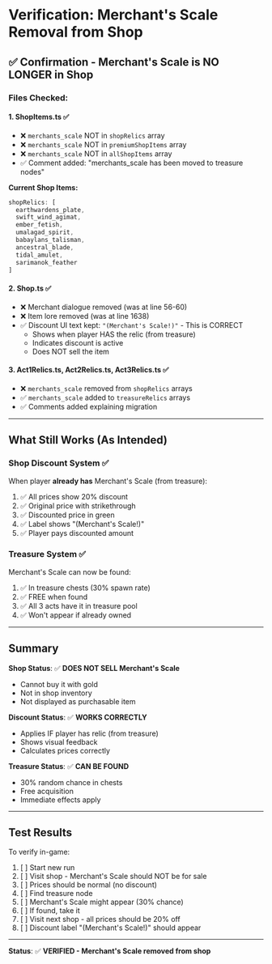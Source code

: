 # Verification: Merchant's Scale Removal from Shop

## ✅ Confirmation - Merchant's Scale is NO LONGER in Shop

### Files Checked:

#### 1. **ShopItems.ts** ✅
- ❌ `merchants_scale` NOT in `shopRelics` array
- ❌ `merchants_scale` NOT in `premiumShopItems` array  
- ❌ `merchants_scale` NOT in `allShopItems` array
- ✅ Comment added: "merchants_scale has been moved to treasure nodes"

**Current Shop Items:**
```typescript
shopRelics: [
  earthwardens_plate,
  swift_wind_agimat,
  ember_fetish,
  umalagad_spirit,
  babaylans_talisman,
  ancestral_blade,
  tidal_amulet,
  sarimanok_feather
]
```

#### 2. **Shop.ts** ✅
- ❌ Merchant dialogue removed (was at line 56-60)
- ❌ Item lore removed (was at line 1638)
- ✅ Discount UI text kept: `"(Merchant's Scale!)"` - This is CORRECT
  - Shows when player HAS the relic (from treasure)
  - Indicates discount is active
  - Does NOT sell the item

#### 3. **Act1Relics.ts, Act2Relics.ts, Act3Relics.ts** ✅
- ❌ `merchants_scale` removed from `shopRelics` arrays
- ✅ `merchants_scale` added to `treasureRelics` arrays
- ✅ Comments added explaining migration

---

## What Still Works (As Intended)

### Shop Discount System ✅
When player **already has** Merchant's Scale (from treasure):
1. ✅ All prices show 20% discount
2. ✅ Original price with strikethrough
3. ✅ Discounted price in green
4. ✅ Label shows "(Merchant's Scale!)"
5. ✅ Player pays discounted amount

### Treasure System ✅
Merchant's Scale can now be found:
1. ✅ In treasure chests (30% spawn rate)
2. ✅ FREE when found
3. ✅ All 3 acts have it in treasure pool
4. ✅ Won't appear if already owned

---

## Summary

**Shop Status**: ✅ **DOES NOT SELL Merchant's Scale**
- Cannot buy it with gold
- Not in shop inventory
- Not displayed as purchasable item

**Discount Status**: ✅ **WORKS CORRECTLY**
- Applies IF player has relic (from treasure)
- Shows visual feedback
- Calculates prices correctly

**Treasure Status**: ✅ **CAN BE FOUND**
- 30% random chance in chests
- Free acquisition
- Immediate effects apply

---

## Test Results

To verify in-game:
1. [ ] Start new run
2. [ ] Visit shop - Merchant's Scale should NOT be for sale
3. [ ] Prices should be normal (no discount)
4. [ ] Find treasure node
5. [ ] Merchant's Scale might appear (30% chance)
6. [ ] If found, take it
7. [ ] Visit next shop - all prices should be 20% off
8. [ ] Discount label "(Merchant's Scale!)" should appear

---

**Status**: ✅ **VERIFIED - Merchant's Scale removed from shop**
